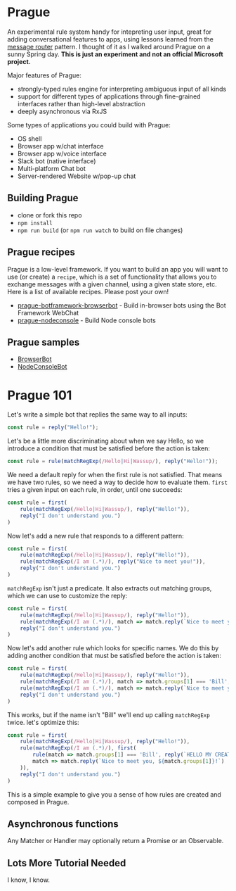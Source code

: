 # Prague

An experimental rule system handy for intepreting user input, great for adding conversational features to apps, using lessons learned from the [message router](http://www.enterpriseintegrationpatterns.com/patterns/messaging/MessageRoutingIntro.html) pattern. I thought of it as I walked around Prague on a sunny Spring day. **This is just an experiment and not an official Microsoft project.**

Major features of Prague:
* strongly-typed rules engine for interpreting ambiguous input of all kinds
* support for different types of applications through fine-grained interfaces rather than high-level abstraction
* deeply asynchronous via RxJS

Some types of applications you could build with Prague:
* OS shell
* Browser app w/chat interface
* Browser app w/voice interface
* Slack bot (native interface)
* Multi-platform Chat bot
* Server-rendered Website w/pop-up chat

## Building Prague

* clone or fork this repo
* `npm install`
* `npm run build` (or `npm run watch` to build on file changes)

## Prague recipes

Prague is a low-level framework. If you want to build an app you will want to use (or create) a `recipe`, which is a set of functionality that allows you to exchange messages with a given channel, using a given state store, etc. Here is a list of available recipes. Please post your own!

* [prague-botframework-browserbot](https://www.npmjs.com/package/prague-botframework-browserbot) - Build in-browser bots using the Bot Framework WebChat
* [prague-nodeconsole](https://www.npmjs.com/package/prague-nodeconsole) - Build Node console bots

## Prague samples

* [BrowserBot](https://github.com/billba/BrowserBot)
* [NodeConsoleBot](https://github.com/billba/NodeConsoleBot)

# Prague 101

Let's write a simple bot that replies the same way to all inputs:

```typescript
const rule = reply("Hello!");
```

Let's be a little more discriminating about when we say Hello, so we introduce a condition that must be satisfied before the action is taken:

```typescript
const rule = rule(matchRegExp(/Hello|Hi|Wassup/), reply("Hello!"));
```

We need a default reply for when the first rule is not satisfied. That means we have two rules, so we need a way to decide how to evaluate them. `first` tries a given input on each rule, in order, until one succeeds:

```typescript
const rule = first(
    rule(matchRegExp(/Hello|Hi|Wassup/), reply("Hello!")),
    reply("I don't understand you.")
)
```

Now let's add a new rule that responds to a different pattern:

```typescript
const rule = first(
    rule(matchRegExp(/Hello|Hi|Wassup/), reply("Hello!")),
    rule(matchRegExp(/I am (.*)/), reply("Nice to meet you!")),
    reply("I don't understand you.")
)
```

`matchRegExp` isn't just a predicate. It also extracts out matching groups, which we can use to customize the reply:

```typescript
const rule = first(
    rule(matchRegExp(/Hello|Hi|Wassup/), reply("Hello!")),
    rule(matchRegExp(/I am (.*)/), match => match.reply(`Nice to meet you, ${match.groups[1]}!`)),
    reply("I don't understand you.")
)
```

Now let's add another rule which looks for specific names. We do this by adding another condition that must be satisfied before the action is taken:

```typescript
const rule = first(
    rule(matchRegExp(/Hello|Hi|Wassup/), reply("Hello!")),
    rule(matchRegExp(/I am (.*)/), match => match.groups[1] === 'Bill', reply(`HELLO MY CREATOR`)),
    rule(matchRegExp(/I am (.*)/), match => match.reply(`Nice to meet you, ${match.groups[1]}!`)),
    reply("I don't understand you.")
)
```

This works, but if the name isn't "Bill" we'll end up calling `matchRegExp` twice. let's optimize this:

```typescript
const rule = first(
    rule(matchRegExp(/Hello|Hi|Wassup/), reply("Hello!")),
    rule(matchRegExp(/I am (.*)/), first(
        rule(match => match.groups[1] === 'Bill', reply(`HELLO MY CREATOR`)),
        match => match.reply(`Nice to meet you, ${match.groups[1]}!`)
    )),
    reply("I don't understand you.")
)
```

This is a simple example to give you a sense of how rules are created and composed in Prague.

## Asynchronous functions

Any Matcher or Handler may optionally return a Promise or an Observable.

## Lots More Tutorial Needed

I know, I know.
